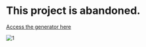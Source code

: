 # This project is abandoned.

[Access the generator here](http://tryhardhusky.github.io/csgo-sticker-signature-generator/)  
  
![1](http://i.imgur.com/tauslP6.gif)
